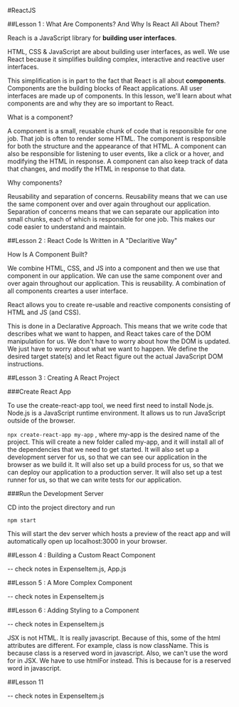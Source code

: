 #ReactJS  

##Lesson 1 : What Are Components? And Why Is React All About Them?

Reach is a JavaScript library for **building user interfaces**.

HTML, CSS & JavaScript are about building user interfaces, as well.  We use React because it simplifies building complex, interactive and reactive user interfaces.  

This simplification is in part to the fact that React is all about **components**.  Components are the building blocks of React applications.  All user interfaces are made up of components.  In this lesson, we'll learn about what components are and why they are so important to React.

What is a component?

A component is a small, reusable chunk of code that is responsible for one job.  That job is often to render some HTML.  The component is responsible for both the structure and the appearance of that HTML.  A component can also be responsible for listening to user events, like a click or a hover, and modifying the HTML in response.  A component can also keep track of data that changes, and modify the HTML in response to that data.

Why components?

Reusability and separation of concerns.  Reusability means that we can use the same component over and over again throughout our application.  Separation of concerns means that we can separate our application into small chunks, each of which is responsible for one job.  This makes our code easier to understand and maintain.

##Lesson 2 : React Code Is Written in A "Declaritive Way"

How Is A Component Built?

We combine HTML, CSS, and JS into a component and then we use that component in our application.  We can use the same component over and over again throughout our application.  This is reusability.  A combination of all components creartes a user interface.

React allows you to create re-usable and reactive components consisting of HTML and JS (and CSS).

This is done in a Declarative Approach.  This means that we write code that describes what we want to happen, and React takes care of the DOM manipulation for us.  We don't have to worry about how the DOM is updated.  We just have to worry about what we want to happen.  We define the desired target state(s) and let React figure out the actual JavaScript DOM instructions.

##Lesson 3 : Creating A React Project

###Create React App

To use the create-react-app tool, we need first need to install Node.js.  Node.js is a JavaScript runtime environment.  It allows us to run JavaScript outside of the browser.  

```npx create-react-app my-app``` , where my-app is the desired name of the project.  This will create a new folder called my-app, and it will install all of the dependencies that we need to get started.  It will also set up a development server for us, so that we can see our application in the browser as we build it.  It will also set up a build process for us, so that we can deploy our application to a production server.  It will also set up a test runner for us, so that we can write tests for our application.

###Run the Development Server  

CD into the project directory and run 

```npm start```  

This will start the dev server which hosts a preview of the react app and will automatically open up localhost:3000 in your browser.

##Lesson 4 : Building a Custom React Component

-- check notes in ExpenseItem.js, App.js

##Lesson 5 : A More Complex Component

-- check notes in ExpenseItem.js

##Lesson 6 : Adding Styling to a Component

-- check notes in ExpenseItem.js

JSX is not HTML.  It is really javascript.  Because of this, some of the html attributes are different.  For example, class is now className.  This is because class is a reserved word in javascript.  Also, we can't use the word for in JSX.  We have to use htmlFor instead.  This is because for is a reserved word in javascript.

##Lesson 11

-- check notes in ExpenseItem.js

